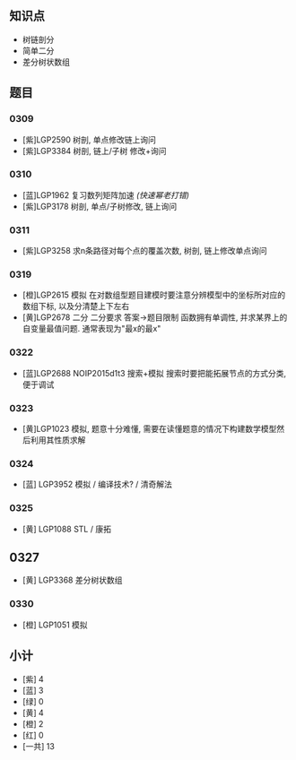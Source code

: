 ## 知识点
- 树链剖分
- 简单二分
- 差分树状数组

## 题目
### 0309 
- [紫]LGP2590 树剖, 单点修改链上询问
- [紫]LGP3384 树剖, 链上/子树 修改+询问

### 0310
- [蓝]LGP1962 复习数列矩阵加速 *(快速幂老打错)*
- [紫]LGP3178 树剖, 单点/子树修改, 链上询问

### 0311
- [紫]LGP3258 求n条路径对每个点的覆盖次数, 树剖, 链上修改单点询问

### 0319
- [橙]LGP2615 模拟 在对数组型题目建模时要注意分辨模型中的坐标所对应的数组下标, 以及分清楚上下左右
- [黄]LGP2678 二分 二分要求 答案->题目限制 函数拥有单调性, 并求某界上的自变量最值问题. 通常表现为"最x的最x"

### 0322
- [蓝]LGP2688 NOIP2015d1t3 搜索+模拟 搜索时要把能拓展节点的方式分类, 便于调试

### 0323
- [黄]LGP1023 模拟, 题意十分难懂, 需要在读懂题意的情况下构建数学模型然后利用其性质求解

### 0324
- [蓝] LGP3952 模拟 / 编译技术? / 清奇解法

### 0325
- [黄] LGP1088 STL / 康拓

## 0327 
- [黄] LGP3368 差分树状数组

### 0330
- [橙] LGP1051 模拟

## 小计
- [紫] 4
- [蓝] 3
- [绿] 0
- [黄] 4
- [橙] 2
- [红] 0
- [一共] 13
